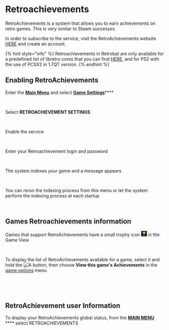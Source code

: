 # Retroachievements

RetroAchievements is a system that allows you to earn achievements on retro games. This is very similar to Steam successes.

In order to subscribe to the service, visit the RetroAchievements website [HERE](https://retroachievements.org/) and create an account.

{% hint style="info" %}
Retroachievements in Retrobat are only available for a predefined list of libretro cores that you can find [HERE](https://docs.libretro.com/guides/retroachievements/#cores-compatibility), and for PS2 with the use of PCSX2 in 1.7QT version.
{% endhint %}

## Enabling RetroAchievements

Enter the [**Main Menu**](../navigation/main-menu.md) and select [**Game Settings**](../navigation/main-menu.md#game-settings)****

<figure><img src="https://i.imgur.com/BaBOnEZ.png" alt=""><figcaption></figcaption></figure>

Select **RETROACHIEVEMENT SETTINGS**

<figure><img src="https://i.imgur.com/rkPSoxl.png" alt=""><figcaption></figcaption></figure>

Enable the service

<figure><img src="https://i.imgur.com/DeHj7lu.png" alt=""><figcaption></figcaption></figure>

Enter your Retroachievement login and password

<figure><img src="https://i.imgur.com/FRZYYHN.png" alt=""><figcaption></figcaption></figure>

The system indexes your game and a message appears

<figure><img src="https://i.imgur.com/y1GxYJh.png" alt=""><figcaption></figcaption></figure>

You can rerun the indexing process from this menu or let the system perform the indexing process at each startup

<figure><img src="https://i.imgur.com/t90a8qr.png" alt=""><figcaption></figcaption></figure>

## Games Retroachievements information

Games that support RetroAchievements have a small trophy icon ![](<../.gitbook/assets/image (2).png>) in the Game View

<figure><img src="https://i.imgur.com/L980WZO.png" alt=""><figcaption></figcaption></figure>

To display the list of RetroAchievements available for a game, select it and hold the ![A](<../.gitbook/assets/image (1) (2) (1).png>) button, then choose **View this game's Achievements** in the [game options](../navigation/game-options.md) menu

<figure><img src="https://i.imgur.com/vzUd3Qm.png" alt=""><figcaption></figcaption></figure>

<figure><img src="https://i.imgur.com/yyic77u.png" alt=""><figcaption></figcaption></figure>

## RetroAchievement user Information

To display your RetroAchievements global status, from the [**MAIN MENU**](../navigation/main-menu.md) **** select RETROACHIEVEMENTS

<figure><img src="https://i.imgur.com/sPPAnUU.png" alt=""><figcaption></figcaption></figure>

<figure><img src="https://i.imgur.com/NoYPtIb.png" alt=""><figcaption></figcaption></figure>
